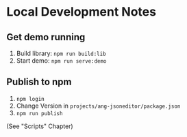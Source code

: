 # Local Development Notes

## Get demo running

1. Build library: `npm run build:lib`
2. Start demo: `npm run serve:demo`

## Publish to npm

1. `npm login`
2. Change Version in `projects/ang-jsoneditor/package.json`
3. `npm run publish`

(See "Scripts" Chapter)
